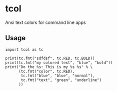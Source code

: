 # tcol
Ansi text colors for command line apps

## Usage

```
import tcol as tc

print(tc.fmt("sdfdsf", tc.RED, tc.BOLD))
print(tc.fmt("my colored text", "blue", "bold"))
print("Do the %s: This is my %s %s" % \
      (tc.fmt("color", tc.RED), 
       tc.fmt("blue", "blue", "normal"),
       tc.fmt("text", "green", "underline")
      ))

```
